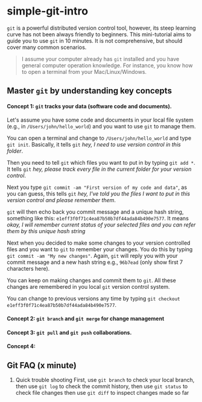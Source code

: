 # simple-git-intro

`git` is a powerful distributed version control tool, however, its steep learning curve has not been always friendly to beginners.
This mini-tutorial aims to guide you to use `git` in 10 minutes. It is not comprehensive, but should cover many common scenarios.

> I assume your computer already has `git` installed and you have general computer operation knowledge. For instance, you know how to open a terminal from your Mac/Linux/Windows.

## Master `git` by understanding key concepts
#### Concept 1: `git` tracks your data (software code and documents).
Let's assume you have some code and documents in your local file system (e.g., in `/Users/john/hello_world`) and you want to use `git` to manage them.

You can open a terminal and change to `/Users/john/hello_world` and type
`git init`. Basically, it tells `git` _hey, I need to use version control in this folder_.

Then you need to tell `git` which files you want to put in by typing `git add *`.
It tells `git` _hey, please track every file in the current folder for your version control_.

Next you type `git commit -am "First version of my code and data"`, as you can guess, this tells `git` _hey, I've told you the files I want to put in this version control and please remember them_.

`git` will then echo back you commit message and a unique hash string,
something like this: `e1eff3f0f71c4ea87b50b7df44ada84b490e7577`.
It means _okay, I will remember current status of your selected files and you can refer them by this unique hash string_

Next when you decided to make some changes to your version controlled files and you want to `git` to remember your changes. You do this by typing `git commit -am "My new changes"`.
Again, `git` will reply you with your commit message and a new hash string e.g., `96b7ead` (only show first 7 characters here).

You can keep on making changes and commit them to `git`.
All these changes are remembered in you local `git` version control system.

You can change to previous versions any time by typing `git checkout e1eff3f0f71c4ea87b50b7df44ada84b490e7577`.



#### Concept 2: `git branch` and `git merge` for change management

 
#### Concept 3: `git pull` and `git push` collaborations.


#### Concept 4: 



## Git FAQ (x minute)
1. Quick trouble shooting
First, use `git branch` to check your local branch,
then use `git log` to check the commit history,
then use `git status` to check file changes
then use `git diff` to inspect changes made so far


